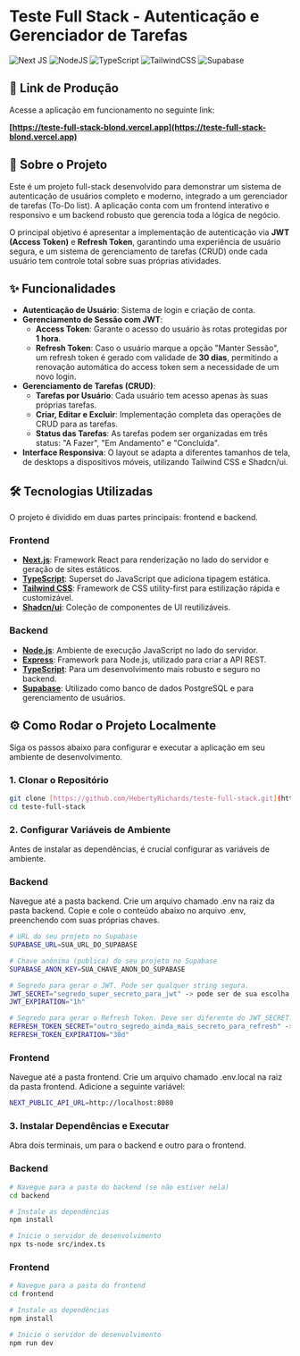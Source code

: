 # Teste Full Stack - Autenticação e Gerenciador de Tarefas

![Next JS](https://img.shields.io/badge/Next-black?style=for-the-badge&logo=next.js&logoColor=white)
![NodeJS](https://img.shields.io/badge/Node.js-43853D?style=for-the-badge&logo=node.js&logoColor=white)
![TypeScript](https://img.shields.io/badge/TypeScript-007ACC?style=for-the-badge&logo=typescript&logoColor=white)
![TailwindCSS](https://img.shields.io/badge/Tailwind_CSS-38B2AC?style=for-the-badge&logo=tailwind-css&logoColor=white)
![Supabase](https://img.shields.io/badge/Supabase-3ECF8E?style=for-the-badge&logo=supabase&logoColor=white)

## 🚀 Link de Produção

Acesse a aplicação em funcionamento no seguinte link:

**[https://teste-full-stack-blond.vercel.app](https://teste-full-stack-blond.vercel.app)**

## 📄 Sobre o Projeto

Este é um projeto full-stack desenvolvido para demonstrar um sistema de autenticação de usuários completo e moderno, integrado a um gerenciador de tarefas (To-Do list). A aplicação conta com um frontend interativo e responsivo e um backend robusto que gerencia toda a lógica de negócio.

O principal objetivo é apresentar a implementação de autenticação via **JWT (Access Token)** e **Refresh Token**, garantindo uma experiência de usuário segura, e um sistema de gerenciamento de tarefas (CRUD) onde cada usuário tem controle total sobre suas próprias atividades.

## ✨ Funcionalidades

-   **Autenticação de Usuário**: Sistema de login e criação de conta.
-   **Gerenciamento de Sessão com JWT**:
    -   **Access Token**: Garante o acesso do usuário às rotas protegidas por **1 hora**.
    -   **Refresh Token**: Caso o usuário marque a opção "Manter Sessão", um refresh token é gerado com validade de **30 dias**, permitindo a renovação automática do access token sem a necessidade de um novo login.
-   **Gerenciamento de Tarefas (CRUD)**:
    -   **Tarefas por Usuário**: Cada usuário tem acesso apenas às suas próprias tarefas.
    -   **Criar, Editar e Excluir**: Implementação completa das operações de CRUD para as tarefas.
    -   **Status das Tarefas**: As tarefas podem ser organizadas em três status: "A Fazer", "Em Andamento" e "Concluída".
-   **Interface Responsiva**: O layout se adapta a diferentes tamanhos de tela, de desktops a dispositivos móveis, utilizando Tailwind CSS e Shadcn/ui.

## 🛠️ Tecnologias Utilizadas

O projeto é dividido em duas partes principais: frontend e backend.

### **Frontend**

-   **[Next.js](https://nextjs.org/)**: Framework React para renderização no lado do servidor e geração de sites estáticos.
-   **[TypeScript](https://www.typescriptlang.org/)**: Superset do JavaScript que adiciona tipagem estática.
-   **[Tailwind CSS](https://tailwindcss.com/)**: Framework de CSS utility-first para estilização rápida e customizável.
-   **[Shadcn/ui](https://ui.shadcn.com/)**: Coleção de componentes de UI reutilizáveis.

### **Backend**

-   **[Node.js](https://nodejs.org/)**: Ambiente de execução JavaScript no lado do servidor.
-   **[Express](https://expressjs.com/)**: Framework para Node.js, utilizado para criar a API REST.
-   **[TypeScript](https://www.typescriptlang.org/)**: Para um desenvolvimento mais robusto e seguro no backend.
-   **[Supabase](https://supabase.io/)**: Utilizado como banco de dados PostgreSQL e para gerenciamento de usuários.

## ⚙️ Como Rodar o Projeto Localmente

Siga os passos abaixo para configurar e executar a aplicação em seu ambiente de desenvolvimento.


### **1. Clonar o Repositório**

```bash
git clone [https://github.com/HebertyRichards/teste-full-stack.git](https://github.com/HebertyRichards/teste-full-stack.git)
cd teste-full-stack
```

### **2. Configurar Variáveis de Ambiente**
Antes de instalar as dependências, é crucial configurar as variáveis de ambiente.

### **Backend**

Navegue até a pasta backend.
Crie um arquivo chamado .env na raiz da pasta backend.
Copie e cole o conteúdo abaixo no arquivo .env, preenchendo com suas próprias chaves.

```bash
# URL do seu projeto no Supabase
SUPABASE_URL=SUA_URL_DO_SUPABASE

# Chave anônima (publica) do seu projeto no Supabase
SUPABASE_ANON_KEY=SUA_CHAVE_ANON_DO_SUPABASE

# Segredo para gerar o JWT. Pode ser qualquer string segura.
JWT_SECRET="segredo_super_secreto_para_jwt" -> pode ser de sua escolha
JWT_EXPIRATION="1h"

# Segredo para gerar o Refresh Token. Deve ser diferente do JWT_SECRET.
REFRESH_TOKEN_SECRET="outro_segredo_ainda_mais_secreto_para_refresh" -> pode ser de sua escolha
REFRESH_TOKEN_EXPIRATION="30d"
```

### **Frontend**

  Navegue até a pasta frontend.
  Crie um arquivo chamado .env.local na raiz da pasta frontend.
  Adicione a seguinte variável:

```bash
NEXT_PUBLIC_API_URL=http://localhost:8080
```

### **3. Instalar Dependências e Executar**

Abra dois terminais, um para o backend e outro para o frontend.

### **Backend**

```bash
# Navegue para a pasta do backend (se não estiver nela)
cd backend

# Instale as dependências
npm install

# Inicie o servidor de desenvolvimento
npx ts-node src/index.ts
```

### **Frontend**
```bash
# Navegue para a pasta do frontend
cd frontend

# Instale as dependências
npm install

# Inicie o servidor de desenvolvimento
npm run dev
```

